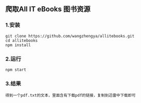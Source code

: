 ## 爬取All IT eBooks 图书资源

### 1.安装
    git clone https://github.com/wangzhengya/allitebooks.git
    cd allitebooks
    npm install
### 2.运行
    npm start
### 3.结果
    得到一个pdf.txt的文本，里面含有下载pdf的链接，复制到迅雷中下载即可